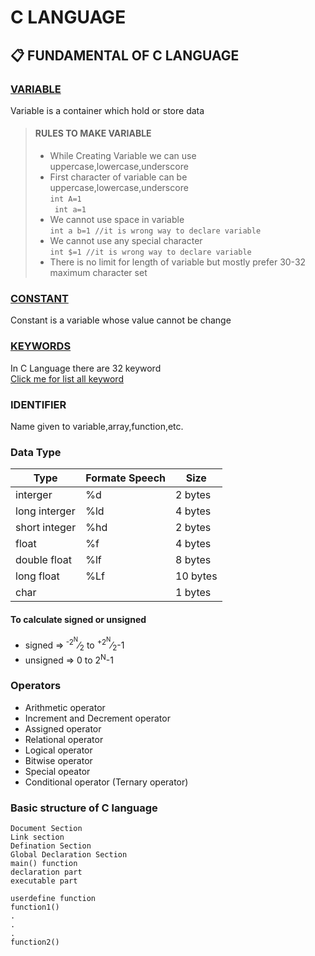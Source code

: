 # C LANGUAGE
## 📋 FUNDAMENTAL OF C LANGUAGE
### [VARIABLE](files/var.c)
Variable is a container which hold or store data
> #### **RULES TO MAKE VARIABLE**
>- While Creating Variable we can use uppercase,lowercase,underscore
>- First character of variable can be  uppercase,lowercase,underscore   
` int A=1 `  
` int a=1`
>- We cannot use space in variable   
`int a b=1 //it is wrong way to declare variable `
>- We cannot use any special character   
` int $=1 //it is wrong way to declare variable `
>- There is no limit for length of variable but mostly prefer 30-32 maximum character set
### [CONSTANT](files/cons.c)
Constant is a variable whose value cannot be change
### [KEYWORDS](files/keyword.md)

In C Language there are 32 keyword  
 [Click me for list all keyword](keyword.md)

### IDENTIFIER
Name given to variable,array,function,etc.

### Data Type

|Type|Formate Speech|Size|
|--------|--------|--------|
|interger| %d|2 bytes|
|long interger|%ld|4 bytes|
|short integer|%hd|2 bytes
|float|%f|4 bytes|
|double float|%lf|8 bytes|
|long float|%Lf|10 bytes|
|char||1 bytes|

#### To calculate signed or unsigned

- signed =><sup> -2<sup>N</sup></sup>&frasl;<sub>2</sub> to <sup>+2<sup>N</sup></sup>&frasl;<sub>2</sub>-1
- unsigned => 0 to 2<sup>N</sup>-1

### Operators
- Arithmetic operator
- Increment and Decrement operator
- Assigned operator
- Relational operator
- Logical operator
- Bitwise operator
- Special opeator
- Conditional operator (Ternary operator)

### Basic structure of C language
<pre><code>Document Section  
Link section
Defination Section
Global Declaration Section
main() function
declaration part 
executable part

userdefine function
function1()
.
.
.
function2()
</code></pre>
